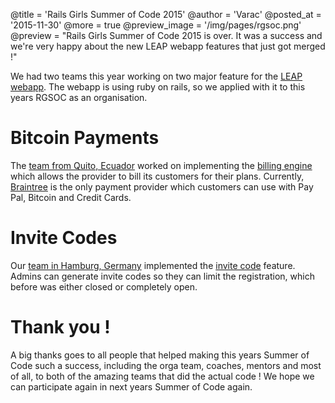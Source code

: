 @title = 'Rails Girls Summer of Code 2015'
@author = 'Varac'
@posted_at = '2015-11-30'
@more = true
@preview_image = '/img/pages/rgsoc.png'
@preview = "Rails Girls Summer of Code 2015 is over. It was a success and we're very happy about the new LEAP webapp features that just got merged !"

We had two teams this year working on two major feature for the [LEAP webapp](https://leap.se/en/docs/platform/services/webapp). The webapp is using ruby on rails, so we applied with it to this years RGSOC as an organisation.

# Bitcoin Payments

The [team from Quito, Ecuador](https://teams.railsgirlssummerofcode.org/teams/90) worked on implementing the [billing engine](https://github.com/leapcode/leap_web/tree/develop/engines/billing) which allows the provider to bill its customers for their plans. Currently, [Braintree](https://www.braintreepayments.com/) is the only payment provider which customers can use with Pay Pal, Bitcoin and Credit Cards.

# Invite Codes

Our [team in Hamburg, Germany](https://teams.railsgirlssummerofcode.org/teams/52) implemented the [invite code](https://leap.se/en/docs/platform/services/webapp#invite-codes) feature. Admins can generate invite codes so they can limit the registration, which before was either closed or completely open.


# Thank you !

A big thanks goes to all people that helped making this years Summer of Code such a success, including the orga team, coaches, mentors and most of all, to both of the amazing teams that did the actual code !
We hope we can participate again in next years Summer of Code again.
